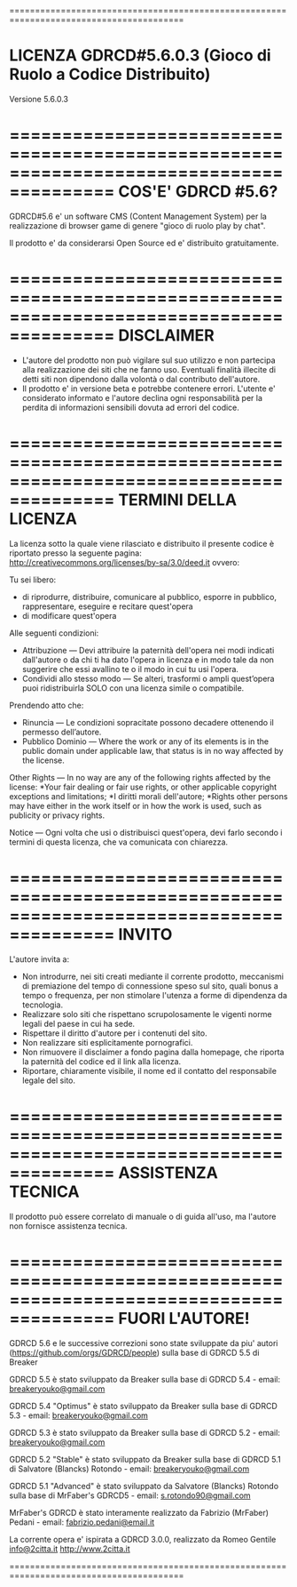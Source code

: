 ========================================================================================

LICENZA GDRCD#5.6.0.3 (Gioco di Ruolo a Codice Distribuito)
========================================================================================

Versione 5.6.0.3

========================================================================================
COS'E' GDRCD #5.6?
========================================================================================

GDRCD#5.6 e' un software CMS (Content Management System) per la realizzazione
di browser game di genere "gioco di ruolo play by chat".

Il prodotto e' da considerarsi Open Source ed e' distribuito gratuitamente.


========================================================================================
DISCLAIMER
========================================================================================

* L'autore del prodotto non può vigilare sul suo utilizzo e non partecipa alla realizzazione dei siti che ne fanno uso. Eventuali finalità illecite di detti siti non dipendono dalla volontà o dal contributo dell'autore.
* Il prodotto e' in versione beta e potrebbe contenere errori. L'utente e' considerato informato e l'autore declina ogni responsabilità per la perdita di informazioni sensibili dovuta ad errori del codice.


========================================================================================
TERMINI DELLA LICENZA
========================================================================================

La licenza sotto la quale viene rilasciato e distribuito il presente codice è riportato presso la seguente pagina: http://creativecommons.org/licenses/by-sa/3.0/deed.it
ovvero:

Tu sei libero:
* di riprodurre, distribuire, comunicare al pubblico, esporre in pubblico, rappresentare, eseguire e recitare quest'opera
* di modificare quest'opera

Alle seguenti condizioni:
* Attribuzione — Devi attribuire la paternità dell'opera nei modi indicati dall'autore o da chi ti ha dato l'opera in licenza e in modo tale da non suggerire che essi avallino te o il modo in cui tu usi l'opera.
* Condividi allo stesso modo — Se alteri, trasformi o ampli quest’opera  puoi ridistribuirla SOLO con una licenza simile o compatibile.

Prendendo atto che:
* Rinuncia — Le condizioni sopracitate possono decadere ottenendo il permesso dell’autore.
* Pubblico Dominio — Where the work or any of its elements is in the public domain under applicable law, that status is in no way affected by the license.

Other Rights — In no way are any of the following rights affected by the license:
*Your fair dealing or fair use rights, or other applicable copyright exceptions and limitations;
*I diritti morali dell'autore;
*Rights other persons may have either in the work itself or in how the work is used, such as publicity or privacy rights.

Notice — Ogni volta che usi o distribuisci quest'opera, devi farlo secondo i termini di questa licenza, che va comunicata con chiarezza.


========================================================================================
INVITO
========================================================================================

L'autore invita a:

* Non introdurre, nei siti creati mediante il corrente prodotto, meccanismi di premiazione del tempo di connessione speso sul sito, quali bonus a tempo o frequenza, per non stimolare l'utenza a forme di dipendenza da tecnologia.
* Realizzare solo siti che rispettano scrupolosamente le vigenti norme legali del paese in cui ha sede.
* Rispettare il diritto d'autore per i contenuti del sito.
* Non realizzare siti esplicitamente pornografici.
* Non rimuovere il disclaimer a fondo pagina dalla homepage, che riporta la paternità del codice ed il link alla licenza.
* Riportare, chiaramente visibile, il nome ed il contatto del responsabile legale del sito.


========================================================================================
ASSISTENZA TECNICA
========================================================================================

Il prodotto può essere correlato di manuale o di guida all'uso, ma l'autore non fornisce assistenza tecnica.

========================================================================================
FUORI L'AUTORE!
========================================================================================

GDRCD 5.6 e le successive correzioni sono state sviluppate da piu' autori (https://github.com/orgs/GDRCD/people) sulla base di GDRCD 5.5 di Breaker

GDRCD 5.5 è stato sviluppato da Breaker sulla base di GDRCD 5.4 - email: breakeryouko@gmail.com

GDRCD 5.4 "Optimus" è stato sviluppato da Breaker sulla base di GDRCD 5.3 - email: breakeryouko@gmail.com

GDRCD 5.3 è stato sviluppato da Breaker sulla base di GDRCD 5.2 - email: breakeryouko@gmail.com

GDRCD 5.2 "Stable" è stato sviluppato da Breaker sulla base di GDRCD 5.1 di Salvatore (Blancks) Rotondo - email: breakeryouko@gmail.com

GDRCD 5.1 "Advanced" è stato sviluppato da Salvatore (Blancks) Rotondo sulla base di MrFaber's GDRCD5 - email: s.rotondo90@gmail.com

MrFaber's GDRCD è stato interamente realizzato da Fabrizio (MrFaber) Pedani - email: fabrizio.pedani@email.it

La corrente opera e' ispirata a GDRCD 3.0.0, realizzato da Romeo Gentile info@2citta.it http://www.2citta.it

========================================================================================

